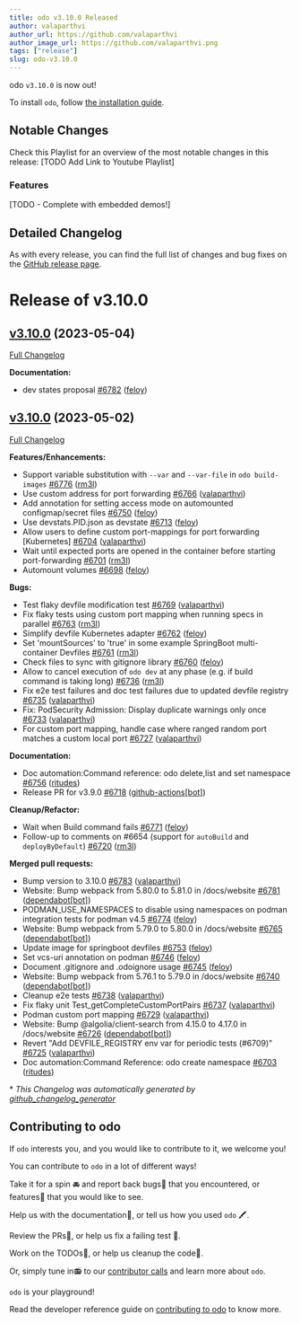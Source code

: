 ```yaml
---
title: odo v3.10.0 Released
author: valaparthvi
author_url: https://github.com/valaparthvi
author_image_url: https://github.com/valaparthvi.png
tags: ["release"]
slug: odo-v3.10.0
---
```


odo `v3.10.0` is now out!

<!--truncate-->

To install `odo`, follow [the installation guide](../docs/overview/installation).

## Notable Changes
Check this Playlist for an overview of the most notable changes in this release: [TODO Add Link to Youtube Playlist]

### Features

[TODO - Complete with embedded demos!]

## Detailed Changelog

As with every release, you can find the full list of changes and bug fixes on the [GitHub release page](https://github.com/redhat-developer/odo/releases/tag/v3.10.0).

# Release of v3.10.0

## [v3.10.0](https://github.com/redhat-developer/odo/tree/v3.10.0) (2023-05-04)

[Full Changelog](https://github.com/redhat-developer/odo/compare/v3.10.0...v3.10.0)

**Documentation:**

- dev states proposal [\#6782](https://github.com/redhat-developer/odo/pull/6782) ([feloy](https://github.com/feloy))

## [v3.10.0](https://github.com/redhat-developer/odo/tree/v3.10.0) (2023-05-02)

[Full Changelog](https://github.com/redhat-developer/odo/compare/v3.9.0...v3.10.0)

**Features/Enhancements:**

- Support variable substitution with `--var` and `--var-file` in `odo build-images` [\#6776](https://github.com/redhat-developer/odo/pull/6776) ([rm3l](https://github.com/rm3l))
-  Use custom address for port forwarding [\#6766](https://github.com/redhat-developer/odo/pull/6766) ([valaparthvi](https://github.com/valaparthvi))
- Add annotation for setting access mode on automounted configmap/secret files [\#6750](https://github.com/redhat-developer/odo/pull/6750) ([feloy](https://github.com/feloy))
- Use devstats.PID.json as devstate [\#6713](https://github.com/redhat-developer/odo/pull/6713) ([feloy](https://github.com/feloy))
- Allow users to define custom port-mappings for port forwarding \[Kubernetes\] [\#6704](https://github.com/redhat-developer/odo/pull/6704) ([valaparthvi](https://github.com/valaparthvi))
- Wait until expected ports are opened in the container before starting port-forwarding [\#6701](https://github.com/redhat-developer/odo/pull/6701) ([rm3l](https://github.com/rm3l))
- Automount volumes [\#6698](https://github.com/redhat-developer/odo/pull/6698) ([feloy](https://github.com/feloy))

**Bugs:**

- Test flaky devfile modification test [\#6769](https://github.com/redhat-developer/odo/pull/6769) ([valaparthvi](https://github.com/valaparthvi))
- Fix flaky tests using custom port mapping when running specs in parallel [\#6763](https://github.com/redhat-developer/odo/pull/6763) ([rm3l](https://github.com/rm3l))
- Simplify devfile Kubernetes adapter [\#6762](https://github.com/redhat-developer/odo/pull/6762) ([feloy](https://github.com/feloy))
- Set 'mountSources' to 'true' in some example SpringBoot multi-container Devfiles [\#6761](https://github.com/redhat-developer/odo/pull/6761) ([rm3l](https://github.com/rm3l))
- Check files to sync with gitignore library [\#6760](https://github.com/redhat-developer/odo/pull/6760) ([feloy](https://github.com/feloy))
- Allow to cancel execution of `odo dev` at any phase \(e.g. if build command is taking long\) [\#6736](https://github.com/redhat-developer/odo/pull/6736) ([rm3l](https://github.com/rm3l))
- Fix e2e test failures and doc test failures due to updated devfile registry [\#6735](https://github.com/redhat-developer/odo/pull/6735) ([valaparthvi](https://github.com/valaparthvi))
- Fix: PodSecurity Admission: Display duplicate warnings only once [\#6733](https://github.com/redhat-developer/odo/pull/6733) ([valaparthvi](https://github.com/valaparthvi))
- For custom port mapping, handle case where ranged random port matches a custom local port [\#6727](https://github.com/redhat-developer/odo/pull/6727) ([valaparthvi](https://github.com/valaparthvi))

**Documentation:**

- Doc automation:Command reference: odo delete,list and set namespace [\#6756](https://github.com/redhat-developer/odo/pull/6756) ([ritudes](https://github.com/ritudes))
- Release PR for v3.9.0 [\#6718](https://github.com/redhat-developer/odo/pull/6718) ([github-actions[bot]](https://github.com/apps/github-actions))

**Cleanup/Refactor:**

- Wait when Build command fails [\#6771](https://github.com/redhat-developer/odo/pull/6771) ([feloy](https://github.com/feloy))
- Follow-up to comments on \#6654 \(support for `autoBuild` and `deployByDefault`\) [\#6720](https://github.com/redhat-developer/odo/pull/6720) ([rm3l](https://github.com/rm3l))

**Merged pull requests:**

- Bump version to 3.10.0 [\#6783](https://github.com/redhat-developer/odo/pull/6783) ([valaparthvi](https://github.com/valaparthvi))
- Website: Bump webpack from 5.80.0 to 5.81.0 in /docs/website [\#6781](https://github.com/redhat-developer/odo/pull/6781) ([dependabot[bot]](https://github.com/apps/dependabot))
- PODMAN\_USE\_NAMESPACES to disable using namespaces on podman integration tests for podman v4.5 [\#6774](https://github.com/redhat-developer/odo/pull/6774) ([feloy](https://github.com/feloy))
- Website: Bump webpack from 5.79.0 to 5.80.0 in /docs/website [\#6765](https://github.com/redhat-developer/odo/pull/6765) ([dependabot[bot]](https://github.com/apps/dependabot))
- Update image for springboot devfiles [\#6753](https://github.com/redhat-developer/odo/pull/6753) ([feloy](https://github.com/feloy))
- Set vcs-uri annotation on podman [\#6746](https://github.com/redhat-developer/odo/pull/6746) ([feloy](https://github.com/feloy))
- Document .gitignore and .odoignore usage [\#6745](https://github.com/redhat-developer/odo/pull/6745) ([feloy](https://github.com/feloy))
- Website: Bump webpack from 5.76.1 to 5.79.0 in /docs/website [\#6740](https://github.com/redhat-developer/odo/pull/6740) ([dependabot[bot]](https://github.com/apps/dependabot))
- Cleanup e2e tests [\#6738](https://github.com/redhat-developer/odo/pull/6738) ([valaparthvi](https://github.com/valaparthvi))
- Fix flaky unit Test\_getCompleteCustomPortPairs [\#6737](https://github.com/redhat-developer/odo/pull/6737) ([valaparthvi](https://github.com/valaparthvi))
- Podman custom port mapping [\#6729](https://github.com/redhat-developer/odo/pull/6729) ([valaparthvi](https://github.com/valaparthvi))
- Website: Bump @algolia/client-search from 4.15.0 to 4.17.0 in /docs/website [\#6726](https://github.com/redhat-developer/odo/pull/6726) ([dependabot[bot]](https://github.com/apps/dependabot))
- Revert "Add DEVFILE\_REGISTRY env var for periodic tests \(\#6709\)" [\#6725](https://github.com/redhat-developer/odo/pull/6725) ([valaparthvi](https://github.com/valaparthvi))
- Doc automation:Command Reference: odo create namespace [\#6703](https://github.com/redhat-developer/odo/pull/6703) ([ritudes](https://github.com/ritudes))



\* *This Changelog was automatically generated by [github_changelog_generator](https://github.com/github-changelog-generator/github-changelog-generator)*

## Contributing to odo

If `odo` interests you, and you would like to contribute to it, we welcome you!

You can contribute to `odo` in a lot of different ways!

Take it for a spin 🚘 and report back bugs🐞 that you encountered, or features🌟 that you would like to see.

Help us with the documentation📜, or tell us how you used `odo` 🖍.

Review the PRs👀, or help us fix a failing test 🚩.

Work on the TODOs📝, or help us cleanup the code🚮.

Or, simply tune in📻 to our [contributor calls](https://github.com/redhat-developer/odo#meetings) and learn more about `odo`.

`odo` is your playground!

Read the developer reference guide on [contributing to odo](/docs/development/contribution) to know more.
